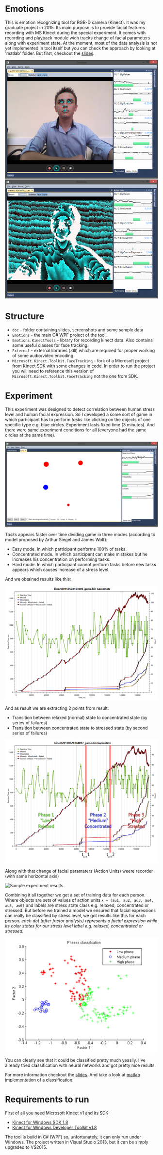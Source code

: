 # Emotions
This is emotion recognizing tool for RGB-D camera (Kinect). It was my graduate project in 2015. Its main purpose is to provide facial features recording with MS Kinect during the special experiment. It comes with recording and playback module wich tracks change of facial parameters along with experiment state. At the moment, most of the data analysis is not yet implemented in tool itself but you can check the approach by looking at 'matlab' folder. But first, checkout the [slides](/doc/slides.pdf).

![Screenshot. Kinect Color View](/doc/screenshots/screenshot_view_color.png)
![Screenshot. Kinect Depth View](/doc/screenshots/screenshot_view_depth.png)



# Structure
 * `doc` - folder containing slides, screenshots and some sample data
 * `Emotions` - the main C# WPF project of the tool.
 * `Emotions.KinectTools` - library for recording kinect data. Also contains some useful classes for face tracking.
 * `External` - external libraries (.dll) which are required for proper working of some audio/video encoding.
 * `Microsoft.Kinect.Toolkit.FaceTracking` - fork of a Microsoft project from Kinect SDK with some changes in code. In order to run the project you will need to reference this version of `Microsoft.Kinect.Toolkit.FaceTracking` not the one from SDK.


# Experiment
This experiment was designed to detect correlation between human stress level and human facial expression. So I developed a some sort of game in which participant has to perform _tasks_ like clicking on the objects of one specific type e.g. blue circles. Experiment lasts fixed time (3 minutes). And there were same experiment conditions for all (everyone had the same circles at the same time).

![Screenshot. Game view](/doc/screenshots/screenshot_game.png)

_Tasks_ appears faster over time dividing game in three modes (according to model proposed by Arthur Siegel and James Wolf):

* Easy mode. In which participant performs 100% of tasks.
* Concentrated mode. In which participant can make mistakes but he increases his concentration on performing tasks.
* Hard mode. In which participant cannot perform tasks before new tasks appears which causes increase of a stress level.

And we obtained results like this:

![Sample experiment results](/doc/sample_results/sample_results_1_game.png)

And as result we are extracting 2 points from result:
*   Transition between relaxed (normal) state to concentrated state (by series of failures)
*   Transition between concentrated state to stressed state (by second series of failures)

![Sample experiment results](/doc/sample_results/sample_results_1_game_divided.png)

Along with that change of facial paramaters (Action Units) weere recorder (with same horizontal axis)

![Sample experiment results](/doc/sample_results/sample_results_1_game_action_units.png.png)

Combining it all together we get a set of training data for each person. Where objects are sets of values of action units `x = (au1, au2, au3, au4, au5, au6)` and labels are stress state class e.g. relaxed, concentrated or stressed.
But before we trained a model we ensured that facial expressions can really be classified by stress level, we got results like this for each person. _each dot (after factor analysis) represents a facial expression while its color states for our stress level label  e.g. relaxed, concentrated or stressed._

![Factor analysis](/doc/sample_results/sample_results_1_factor_analysis.png)

You can clearly see that it could be classified pretty much yeasily. I've already tried classification with neural networks and got pretty nice results.

For more information checkout the [slides](/doc/slides.pdf). And take a look at [matlab implementation of a classification](/matlab/).

# Requirements to run
First of all you need Microsoft Kinect v1 and its SDK:
 * [Kinect for Windows SDK 1.8](http://www.microsoft.com/en-us/download/details.aspx?id=40278)
 * [Kinect for Windows Developer Toolkit v1.8](http://www.microsoft.com/en-us/download/details.aspx?id=40276)

The tool is build in C# (WPF) so, unfortunately, it can only run under Windows.
The project written in Visual Studio 2013, but it can be simply upgraded to VS2015.





